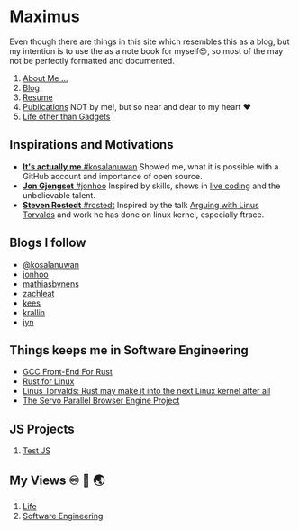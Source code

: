 # Maximus
Even though there are things in this site which resembles this as a blog, but my intention is to use the as a note book for myself😎, so most of the may not be perfectly formatted and documented. 

1. [About Me ...](https://mahesh-maximus.github.io/about/about.html)
2. [Blog](https://mahesh-maximus.github.io/blog-posts/index.html) 
3. [Resume](https://mahesh-maximus.github.io/resume/resume.html)
4. [Publications](https://mahesh-maximus.github.io/publications/index.html) NOT by me!, but so near and dear to my heart ❤️
5. [Life other than Gadgets]()

## Inspirations and Motivations
* [**It's actually me** #kosalanuwan](https://github.com/kosalanuwan) Showed me, what it is possible with a GitHub account and importance of open source.
* [**Jon Gjengset** #jonhoo](https://github.com/jonhoo) Inspired by skills, shows in [live coding](https://www.youtube.com/c/JonGjengset) and the unbelievable talent.
* [**Steven Rostedt** #rostedt](https://github.com/rostedt) Inspired by the talk [Arguing with Linus Torvalds](https://www.youtube.com/watch?v=0pHImHVrI2I) and work he has done on linux kernel, especially ftrace.

## Blogs I follow
* [@kosalanuwan](https://kosalanuwan.github.io/)
* [jonhoo](https://thesquareplanet.com/)
* [mathiasbynens](https://mathiasbynens.be/)
* [zachleat](https://zachleat.com/)
* [kees](https://outflux.net/blog/)
* [krallin](http://curiousthing.org/)
* [jyn](https://jyn.dev/)

## Things keeps me in Software Engineering
* [GCC Front-End For Rust](https://rust-gcc.github.io/)
* [Rust for Linux](https://github.com/Rust-for-Linux/linux)
* [Linus Torvalds: Rust may make it into the next Linux kernel after all](https://www.zdnet.com/article/linus-torvalds-rust-may-make-it-into-the-next-linux-kernel-after-all/)
* [The Servo Parallel Browser Engine Project](https://github.com/servo/servo)

## JS Projects
1. [Test JS](https://mahesh-maximus.github.io/test-js/index.html)

## My Views ♾️ 🛟 🌏
1. [Life](https://mahesh-maximus.github.io/my-views/life.md)
2. [Software Engineering ](https://mahesh-maximus.github.io/my-views/software-engineering.md)